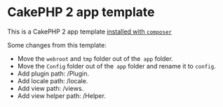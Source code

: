 # CakePHP 2 app template

This is a CakePHP 2 app template [installed with `composer`](https://book.cakephp.org/2/en/installation/advanced-installation.html)

Some changes from this template:
- Move the `webroot` and `tmp` folder out of the` app` folder.
- Move the `Config` folder out of the` app` folder and rename it to `config`.
- Add plugin path: /Plugin.
- Add locale path: /locale.
- Add view path: /views.
- Add view helper path: /Helper.
